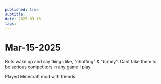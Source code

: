 ```yaml
---
published: true
subtitle: 
date: 2025-03-16
tags: 
---
```


# Mar-15-2025

Brits wake up and say things like, "chuffing" & "blimey". Cant take them to be serious competitors in any game I play.

Played Minecraft mod with friends